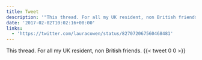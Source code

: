 ```yaml
---
title: Tweet
description: '"This thread. For all my UK resident, non British friends. "'
date: '2017-02-02T10:02:16+00:00'
links:
  - 'https://twitter.com/lauracowen/status/827072067560468481'
---
```

This thread. For all my UK resident, non British friends. 
      {{< tweet 0 0 >}}
    
